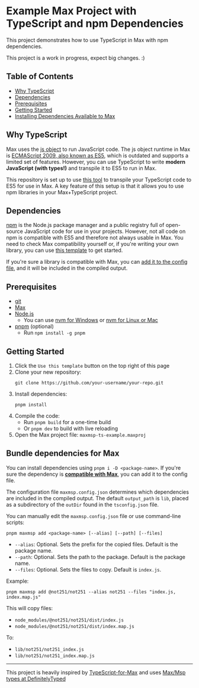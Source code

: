 # Example Max Project with TypeScript and npm Dependencies

This project demonstrates how to use TypeScript in Max with npm dependencies.

This project is a work in progress, expect big changes. :)

## Table of Contents

- [Why TypeScript](#why-typescript)
- [Dependencies](#dependencies)
- [Prerequisites](#prerequisites)
- [Getting Started](#getting-started)
- [Installing Dependencies Available to Max](#installing-dependencies-available-to-max)

## Why TypeScript

Max uses the [js object](https://docs.cycling74.com/max8/refpages/js) to run JavaScript code. The js object runtime in Max is [ECMAScript 2009, also known as ES5](https://www.w3schools.com/js/js_es5.asp), which is outdated and supports a limited set of features. However, you can use TypeScript to write **modern JavaScript (with types!)** and transpile it to ES5 to run in Max.

This repository is set up to use [this tool](https://github.com/aptrn/maxmsp-ts) to transpile your TypeScript code to ES5 for use in Max. A key feature of this setup is that it allows you to use npm libraries in your Max+TypeScript project.

## Dependencies

[npm](https://npmjs.com) is the Node.js package manager and a public registry full of open-source JavaScript code for use in your projects. However, not all code on npm is compatible with ES5 and therefore not always usable in Max. You need to check Max compatibility yourself or, if you're writing your own library, you can use [this template](https://github.com/aptrn/maxmsp-ts-library-template) to get started.

If you're sure a library is compatible with Max, you can [add it to the config file](#installing-dependencies-available-to-max), and it will be included in the compiled output.

## Prerequisites

- [git](https://git-scm.com/downloads)
- [Max](https://cycling74.com/downloads)
- [Node.js](https://nodejs.org/en/download/)
  - You can use [nvm for Windows](https://github.com/coreybutler/nvm-windows) or [nvm for Linux or Mac](https://github.com/nvm-sh/nvm)
- [pnpm](https://pnpm.io/installation) (optional)
  - Run `npm install -g pnpm`

## Getting Started

1. Click the `Use this template` button on the top right of this page
2. Clone your new repository:
   ```
   git clone https://github.com/your-username/your-repo.git
   ```
3. Install dependencies:
   ```
   pnpm install
   ```
4. Compile the code:
   - Run `pnpm build` for a one-time build
   - Or `pnpm dev` to build with live reloading
5. Open the Max project file: `maxmsp-ts-example.maxproj`

## Bundle dependencies for Max

You can install dependencies using `pnpm i -D <package-name>`. If you're sure the dependency is [**compatible with Max**](#dependencies), you can add it to the config file.

The configuration file `maxmsp.config.json` determines which dependencies are included in the compiled output. The default `output_path` is `lib`, placed as a subdirectory of the `outDir` found in the `tsconfig.json` file.

You can manually edit the `maxmsp.config.json` file or use command-line scripts:

```
pnpm maxmsp add <package-name> [--alias] [--path] [--files]
```

- `--alias`: Optional. Sets the prefix for the copied files. Default is the package name.
- `--path`: Optional. Sets the path to the package. Default is the package name.
- `--files`: Optional. Sets the files to copy. Default is `index.js`.

Example:

```
pnpm maxmsp add @not251/not251 --alias not251 --files "index.js, index.map.js"
```

This will copy files:

- `node_modules/@not251/not251/dist/index.js`
- `node_modules/@not251/not251/dist/index.map.js`

To:

- `lib/not251/not251_index.js`
- `lib/not251/not251_index.map.js`

---

This project is heavily inspired by [TypeScript-for-Max](https://github.com/ErnstHot/TypeScript-for-Max) and uses [Max/Msp types at DefinitelyTyped](https://github.com/DefinitelyTyped/DefinitelyTyped/tree/master/types/maxmsp)
